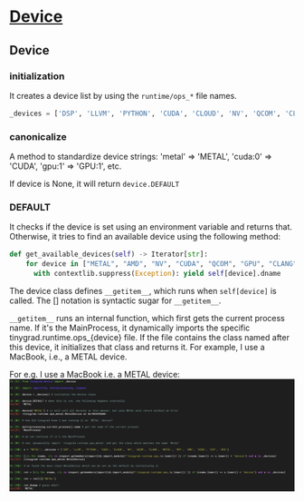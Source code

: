# [Device](https://github.com/tinygrad/tinygrad/blob/master/tinygrad/device.py)

## Device 
### initialization

It creates a device list by using the `runtime/ops_*` file names.
```python
_devices = ['DSP', 'LLVM', 'PYTHON', 'CUDA', 'CLOUD', 'NV', 'QCOM', 'CLANG', 'METAL', 'NPY', 'AMD', 'DISK', 'HIP', 'GPU']
```

### canonicalize

A method to standardize device strings:
'metal' => 'METAL',
'cuda:0' => 'CUDA',
'gpu:1' => 'GPU:1', etc.

If device is None, it will return `device.DEFAULT`

### DEFAULT

It checks if the device is set using an environment variable and returns that. Otherwise, it tries to find an available device using the following method:
```python
def get_available_devices(self) -> Iterator[str]:
    for device in ["METAL", "AMD", "NV", "CUDA", "QCOM", "GPU", "CLANG", "LLVM"]:
      with contextlib.suppress(Exception): yield self[device].dname
```

The device class defines `__getitem__`, which runs when `self[device]` is called. The [] notation is syntactic sugar for `__getitem__`.

`__getitem__` runs an internal function, which first gets the current process name. If it's the MainProcess, it dynamically imports the specific tinygrad.runtime.ops_{device} file. If the file contains the class named after this device, it initializes that class and returns it. For example, I use a MacBook, i.e., a METAL device.

For e.g. I use a MacBook i.e. a METAL device:
<img src="images/default_device.png">

